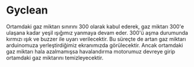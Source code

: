 # Gyclean
Ortamdaki gaz miktarı sınırını 300 olarak kabul ederek, gaz miktarı 300'e ulaşana kadar yeşil ışığımız yanmaya devam eder. 300'ü aşma durumunda kırmızı ışık ve buzzer ile uyarı verilecektir. Bu süreçte de artan gaz miktarı arduinomuza yerleştirdiğimiz ekranımızda görülecektir. Ancak ortamdaki gaz miktarı hala azalmamışsa havalandırma motorumuz devreye girip ortamdaki gaz miktarını temizleyecektir.
